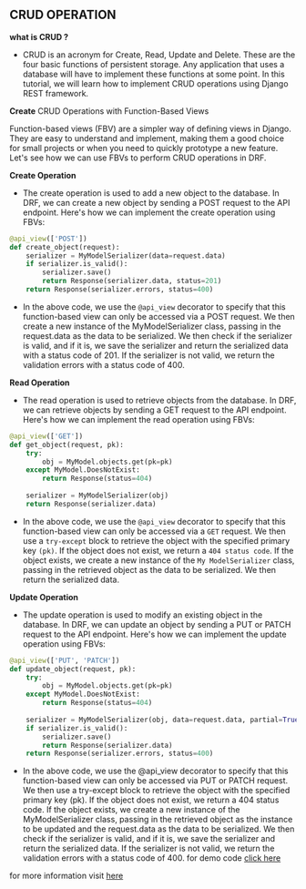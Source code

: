 ## CRUD OPERATION
**what is CRUD ?**
-  CRUD is an acronym for Create, Read, Update and Delete. These are the four basic functions of persistent storage. Any application that uses a database will have to implement these functions at some point. In this tutorial, we will learn how to implement CRUD operations using Django REST framework.

**Create**
CRUD Operations with Function-Based Views

Function-based views (FBV) are a simpler way of defining views in Django. They are easy to understand and implement, making them a good choice for small projects or when you need to quickly prototype a new feature. Let's see how we can use FBVs to perform CRUD operations in DRF.

**Create Operation**

- The create operation is used to add a new object to the database. In DRF, we can create a new object by sending a POST request to the API endpoint. Here's how we can implement the create operation using FBVs:

```python
@api_view(['POST'])
def create_object(request):
    serializer = MyModelSerializer(data=request.data)
    if serializer.is_valid():
        serializer.save()
        return Response(serializer.data, status=201)
    return Response(serializer.errors, status=400)
```

- In the above code, we use the `@api_view` decorator to specify that this function-based view can only be accessed via a POST request. We then create a new instance of the MyModelSerializer class, passing in the request.data as the data to be serialized. We then check if the serializer is valid, and if it is, we save the serializer and return the serialized data with a status code of 201. If the serializer is not valid, we return the validation errors with a status code of 400.

**Read Operation**
- The read operation is used to retrieve objects from the database. In DRF, we can retrieve objects by sending a GET request to the API endpoint. Here's how we can implement the read operation using FBVs:

```python
@api_view(['GET'])
def get_object(request, pk):
    try:
        obj = MyModel.objects.get(pk=pk)
    except MyModel.DoesNotExist:
        return Response(status=404)
    
    serializer = MyModelSerializer(obj)
    return Response(serializer.data)
```
- In the above code, we use the `@api_view` decorator to specify that this function-based view can only be accessed via a `GET` request. We then use a `try-except` block to retrieve the object with the specified primary key `(pk)`. If the object does not exist, we return a `404 status code`. If the object exists, we create a new instance of the `My ModelSerializer` class, passing in the retrieved object as the data to be serialized. We then return the serialized data.

**Update Operation**

- The update operation is used to modify an existing object in the database. In DRF, we can update an object by sending a PUT or PATCH request to the API endpoint. Here's how we can implement the update operation using FBVs:

```python
@api_view(['PUT', 'PATCH'])
def update_object(request, pk):
    try:
        obj = MyModel.objects.get(pk=pk)
    except MyModel.DoesNotExist:
        return Response(status=404)
    
    serializer = MyModelSerializer(obj, data=request.data, partial=True)
    if serializer.is_valid():
        serializer.save()
        return Response(serializer.data)
    return Response(serializer.errors, status=400)

```

- In the above code, we use the @api_view decorator to specify that this function-based view can only be accessed via PUT or PATCH request. We then use a try-except block to retrieve the object with the specified primary key (pk). If the object does not exist, we return a 404 status code. If the object exists, we create a new instance of the MyModelSerializer class, passing in the retrieved object as the instance to be updated and the request.data as the data to be serialized. We then check if the serializer is valid, and if it is, we save the serializer and return the serialized data. If the serializer is not valid, we return the validation errors with a status code of 400.
for demo code [click here](../API/views.py)

for more information visit [here](https://www.django-rest-framework.org/tutorial/quickstart/)



